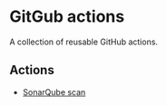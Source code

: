 # GitGub actions

A collection of reusable GitHub actions.

## Actions

- [SonarQube scan](/sonar-qube-scan)
